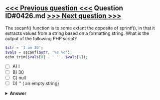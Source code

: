 [<<< Previous question <<<](0425.md)   Question ID#0426.md   [>>> Next question >>>](0427.md)
---

The sscanf() function is to some extent the opposite of sprintf(), in that it extracts values from a string based on a formatting string. What is the output of the following PHP script?

```php
$str = 'I am 30';
$vals = sscanf($str, '%s %d');
echo trim($vals[0] . ' ' . $vals[1]);
```

- [ ] A) I
- [ ] B) 30
- [ ] C) null
- [ ] D) '' ( an empty string)

<details><summary><b>Answer</b></summary>
<p>
  Answer: <strong>A</strong>
</p>
</details>
